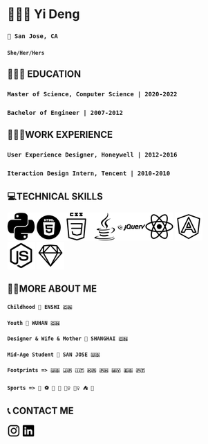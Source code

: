 # 👩🏻‍💻 Yi Deng 

### `📍 San Jose, CA` 
####   `She/Her/Hers`

## 👩🏻‍🎓 EDUCATION
### `Master of Science, Computer Science | 2020-2022`

### `Bachelor of Engineer | 2007-2012`

 
## 👷🏻‍♀️WORK EXPERIENCE
### `User Experience Designer, Honeywell | 2012-2016`

### `Iteraction Design Intern, Tencent | 2010-2010`

## 💻TECHNICAL SKILLS

 <img src="icons/python.png" width="64" height="64"><img src="icons/html5.png" width="64" height="64"><img src="icons/css2.png" width="64" height="64"><img src="icons/java.png" width="64" height="64"><img src="icons/jquery.png" width="64" height="64"><img src="icons/react.png" width="64" height="64">    <img src="icons/angular.png" width="64" height="64">    <img src="icons/nodejs.png" width="64" height="64">    <img src="icons/sketch.png" width="64" height="64">          


## 👩🏻MORE ABOUT ME
#### `Childhood 📍 ENSHI 🇨🇳`
#### `Youth 📍 WUHAN 🇨🇳`
#### `Designer & Wife & Mother 📍 SHANGHAI 🇨🇳`
#### `Mid-Age Student 📍 SAN JOSE 🇺🇸`
#### `Footprints => 🇺🇸 🇯🇵 🇮🇹 🇰🇷 🇵🇭 🇲🇾 🇪🇸 🇵🇹`
#### `Sports => 🏐️ ⚽️ 🏸️ 🏓️ 🏊‍♀️ 🧗‍♀️ ⛺️ 🤿`


## 📞 CONTACT ME
<a href="https://www.instagram.com/i_anyone/"><img src="icons/ins.png" height="30" width="30"/></a>
<a href="https://www.linkedin.com/in/yidengcs/"> <img src="icons/linkedin.png" height="30" width="30"/></a>




